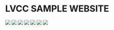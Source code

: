 # LVCC SAMPLE WEBSITE
![](https://github.com/lvcc-wad/Students/blob/master/BSIS/Sedurante-Norlieta/Sample-Website/index.png)
![](https://github.com/lvcc-wad/Students/blob/master/BSIS/Sedurante-Norlieta/Sample-Website/page1.png)
![](https://github.com/lvcc-wad/Students/blob/master/BSIS/Sedurante-Norlieta/Sample-Website/page2.png)
![](https://github.com/lvcc-wad/Students/blob/master/BSIS/Sedurante-Norlieta/Sample-Website/page3.png)
![](https://github.com/lvcc-wad/Students/blob/master/BSIS/Sedurante-Norlieta/Sample-Website/page4.png)
![](https://github.com/lvcc-wad/Students/blob/master/BSIS/Sedurante-Norlieta/Sample-Website/page5.png)
![](https://github.com/lvcc-wad/Students/blob/master/BSIS/Sedurante-Norlieta/Sample-Website/page6.png)
